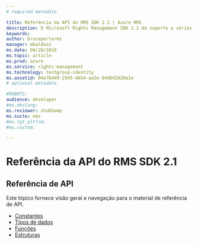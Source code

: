 ```yaml
---
# required metadata

title: Referência da API do RMS SDK 2.1 | Azure RMS
description: O Microsoft Rights Management SDK 2.1 dá suporte a vários sistemas operacionais: Android, iOS, OS X, Linux, Windows Phone e Windows Store.
keywords:
author: bruceperlerms
manager: mbaldwin
ms.date: 04/28/2016
ms.topic: article
ms.prod: azure
ms.service: rights-management
ms.technology: techgroup-identity
ms.assetid: 04e76449-2945-4054-aa3e-94d642620a1e
# optional metadata

#ROBOTS:
audience: developer
#ms.devlang:
ms.reviewer: shubhamp
ms.suite: ems
#ms.tgt_pltfrm:
#ms.custom:

---
```


# Referência da API do RMS SDK 2.1 

## Referência de API

Este tópico fornece visão geral e navegação para o material de referência de API.

- [Constantes](/rights-management/sdk/2.1/api/win/constants)
- [Tipos de dados](/rights-management/sdk/2.1/api/win/data%20types)
- [Funções](/rights-management/sdk/2.1/api/win/functions)
- [Estruturas](/rights-management/sdk/2.1/api/win/structures)



<!--HONumber=May16_HO2-->


